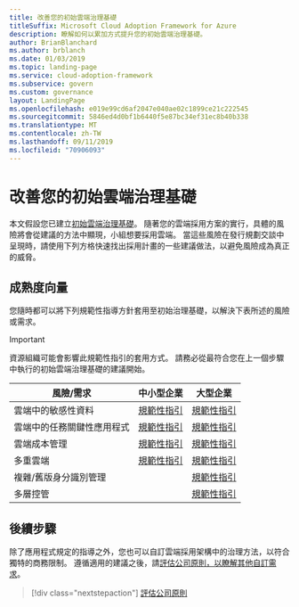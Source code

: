 ```yaml
---
title: 改善您的初始雲端治理基礎
titleSuffix: Microsoft Cloud Adoption Framework for Azure
description: 瞭解如何以累加方式提升您的初始雲端治理基礎。
author: BrianBlanchard
ms.author: brblanch
ms.date: 01/03/2019
ms.topic: landing-page
ms.service: cloud-adoption-framework
ms.subservice: govern
ms.custom: governance
layout: LandingPage
ms.openlocfilehash: e019e99cd6af2047e040ae02c1899ce21c222545
ms.sourcegitcommit: 5846ed4d0bf1b6440f5e87bc34ef31ec8b40b338
ms.translationtype: MT
ms.contentlocale: zh-TW
ms.lasthandoff: 09/11/2019
ms.locfileid: "70906093"
---
```

# <a name="improve-your-initial-cloud-governance-foundation"></a>改善您的初始雲端治理基礎

本文假設您已建立[初始雲端治理基礎](./getting-started.md)。 隨著您的雲端採用方案的實行，具體的風險將會從建議的方法中顯現，小組想要採用雲端。 當這些風險在發行規劃交談中呈現時，請使用下列方格快速找出採用計畫的一些建議做法，以避免風險成為真正的威脅。

## <a name="maturity-vectors"></a>成熟度向量

您隨時都可以將下列規範性指導方針套用至初始治理基礎，以解決下表所述的風險或需求。

> [!IMPORTANT]
> 資源組織可能會影響此規範性指引的套用方式。 請務必從最符合您在上一個步驟中執行的初始雲端治理基礎的建議開始。

|風險/需求 | 中小型企業 | 大型企業 |
|---|---|---|
|雲端中的敏感性資料|[規範性指引](./journeys/standard-enterprise/security-baseline-evolution.md)|[規範性指引](./journeys/complex-enterprise/security-baseline-evolution.md)|
|雲端中的任務關鍵性應用程式|[規範性指引](./journeys/standard-enterprise/resource-consistency-evolution.md)|[規範性指引](./journeys/complex-enterprise/resource-consistency-evolution.md)|
|雲端成本管理|[規範性指引](./journeys/standard-enterprise/cost-management-evolution.md)|[規範性指引](./journeys/complex-enterprise/cost-management-evolution.md)|
|多重雲端|[規範性指引](./journeys/standard-enterprise/multicloud-evolution.md)|[規範性指引](./journeys/complex-enterprise/multicloud-evolution.md)|
|複雜/舊版身分識別管理|         |[規範性指引](./journeys/complex-enterprise/identity-baseline-evolution.md)|
|多層控管|         |[規範性指引](./journeys/complex-enterprise/multiple-layers-of-governance.md)|

## <a name="next-steps"></a>後續步驟

除了應用程式規定的指導之外，您也可以自訂雲端採用架構中的治理方法，以符合獨特的商務限制。 遵循適用的建議之後，請[評估公司原則，以瞭解其他自訂需求](./corporate-policy.md)。

> [!div class="nextstepaction"]
> [評估公司原則](./corporate-policy.md)
